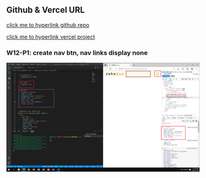 ## Github & Vercel URL

[click me to hyperlink github repo](https://github.com/thomas0913/1111-web-408440021)

[click me to hyperlink vercel project](https://1111-web-408440021.vercel.app/)

### W12-P1: create nav btn, nav links display none

![](./w12-p1.png)
